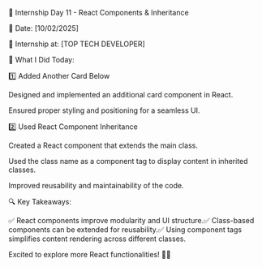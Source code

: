 🚀 Internship Day 11 - React Components & Inheritance

📅 Date: [10/02/2025]

🏢 Internship at: [TOP TECH DEVELOPER]

📌 What I Did Today:

1️⃣ Added Another Card Below

Designed and implemented an additional card component in React.

Ensured proper styling and positioning for a seamless UI.

2️⃣ Used React Component Inheritance

Created a React component that extends the main class.

Used the class name as a component tag to display content in inherited classes.

Improved reusability and maintainability of the code.

🔍 Key Takeaways:

✅ React components improve modularity and UI structure.✅ Class-based components can be extended for reusability.✅ Using component tags simplifies content rendering across different classes.

Excited to explore more React functionalities! 🚀🔥
